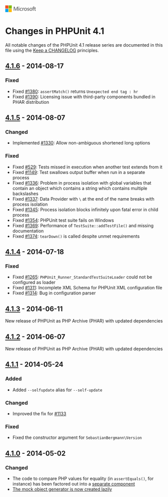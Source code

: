 ![](./media/solutions-microsoft-logo-small.png)
# Changes in PHPUnit 4.1

All notable changes of the PHPUnit 4.1 release series are documented in this file using the [Keep a CHANGELOG](http://keepachangelog.com/) principles.

## [4.1.6] - 2014-08-17

### Fixed

* Fixed [#1380](https://github.com/sebastianbergmann/phpunit/issues/1380): `assertMatch()` returns `Unexpected end tag : hr`
* Fixed [#1390](https://github.com/sebastianbergmann/phpunit/issues/1390): Licensing issue with third-party components bundled in PHAR distribution

## [4.1.5] - 2014-08-07

### Changed

* Implemented [#1330](https://github.com/sebastianbergmann/phpunit/issues/1330): Allow non-ambiguous shortened long options

### Fixed

* Fixed [#529](https://github.com/sebastianbergmann/phpunit/issues/529): Tests missed in execution when another test extends from it 
* Fixed [#1149](https://github.com/sebastianbergmann/phpunit/issues/1149): Test swallows output buffer when run in a separate process
* Fixed [#1336](https://github.com/sebastianbergmann/phpunit/issues/1336): Problem in process isolation with global variables that contain an object which contains a string which contains multiple backslashes
* Fixed [#1337](https://github.com/sebastianbergmann/phpunit/issues/1337): Data Provider with `\` at the end of the name breaks with process isolation
* Fixed [#1345](https://github.com/sebastianbergmann/phpunit/issues/1345): Process isolation blocks infinitely upon fatal error in child process
* Fixed [#1354](https://github.com/sebastianbergmann/phpunit/issues/1354): PHPUnit test suite fails on Windows
* Fixed [#1369](https://github.com/sebastianbergmann/phpunit/issues/1369): Performance of `TestSuite::addTestFile()` and missing documentation
* Fixed [#1374](https://github.com/sebastianbergmann/phpunit/issues/1374): `tearDown()` is called despite unmet requirements

## [4.1.4] - 2014-07-18

### Fixed

* Fixed [#1265](https://github.com/sebastianbergmann/phpunit/issues/1265): `PHPUnit_Runner_StandardTestSuiteLoader` could not be configured as loader
* Fixed [#1311](https://github.com/sebastianbergmann/phpunit/issues/1311): Incomplete XML Schema for PHPUnit XML configuration file
* Fixed [#1314](https://github.com/sebastianbergmann/phpunit/issues/1314): Bug in configuration parser

## [4.1.3] - 2014-06-11

New release of PHPUnit as PHP Archive (PHAR) with updated dependencies

## [4.1.2] - 2014-06-07

New release of PHPUnit as PHP Archive (PHAR) with updated dependencies

## [4.1.1] - 2014-05-24

### Added

* Added `--selfupdate` alias for `--self-update`

### Changed

* Improved the fix for [#1133](https://github.com/sebastianbergmann/phpunit/issues/1133)

### Fixed

* Fixed the constructor argument for `SebastianBergmann\Version`

## [4.1.0] - 2014-05-02

### Changed

* The code to compare PHP values for equality (in `assertEquals()`, for instance) has been factored out into a [separate component](https://github.com/sebastianbergmann/comparator)
* [The mock object generator is now created lazily](https://github.com/sebastianbergmann/phpunit/pull/1165)

[4.1.6]: https://github.com/sebastianbergmann/phpunit/compare/4.1.5...4.1.6
[4.1.5]: https://github.com/sebastianbergmann/phpunit/compare/4.1.4...4.1.5
[4.1.4]: https://github.com/sebastianbergmann/phpunit/compare/4.1.3...4.1.4
[4.1.3]: https://github.com/sebastianbergmann/phpunit/compare/4.1.2...4.1.3
[4.1.2]: https://github.com/sebastianbergmann/phpunit/compare/4.1.1...4.1.2
[4.1.1]: https://github.com/sebastianbergmann/phpunit/compare/4.1.0...4.1.1
[4.1.0]: https://github.com/sebastianbergmann/phpunit/compare/4.0...4.1.0

